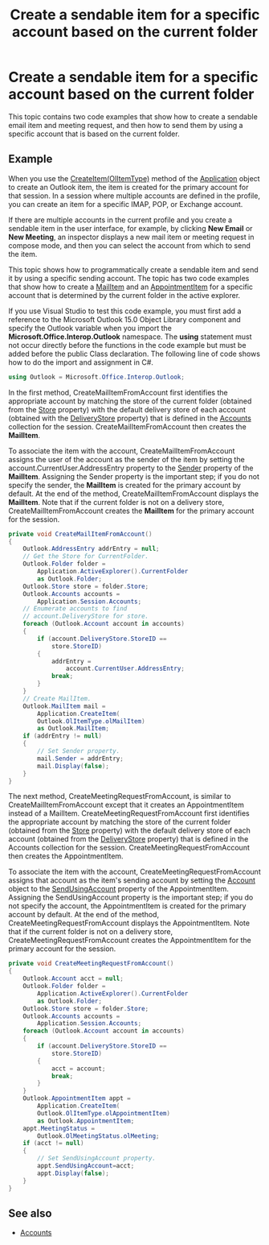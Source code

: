 ﻿---
title: Create a sendable item for a specific account based on the current folder
TOCTitle: Create a sendable item for a specific account based on the current folder
ms:assetid: 665ebdc5-2912-4d85-ac40-835c9ef9a439
ms:contentKeyID: 55119796
ms.date: 07/24/2014
mtps_version: v=office.15


---

# Create a sendable item for a specific account based on the current folder

This topic contains two code examples that show how to create a sendable email item and meeting request, and then how to send them by using a specific account that is based on the current folder.

## Example

When you use the [CreateItem(OlItemType)](https://msdn.microsoft.com/library/bb610587\(v=office.15\)) method of the [Application](https://msdn.microsoft.com/library/bb646615\(v=office.15\)) object to create an Outlook item, the item is created for the primary account for that session. In a session where multiple accounts are defined in the profile, you can create an item for a specific IMAP, POP, or Exchange account. 

If there are multiple accounts in the current profile and you create a sendable item in the user interface, for example, by clicking **New Email** or **New Meeting**, an inspector displays a new mail item or meeting request in compose mode, and then you can select the account from which to send the item. 

This topic shows how to programmatically create a sendable item and send it by using a specific sending account. The topic has two code examples that show how to create a [MailItem](https://msdn.microsoft.com/library/bb643865\(v=office.15\)) and an [AppointmentItem](https://msdn.microsoft.com/library/bb645611\(v=office.15\)) for a specific account that is determined by the current folder in the active explorer.

If you use Visual Studio to test this code example, you must first add a reference to the Microsoft Outlook 15.0 Object Library component and specify the Outlook variable when you import the **Microsoft.Office.Interop.Outlook** namespace. The **using** statement must not occur directly before the functions in the code example but must be added before the public Class declaration. The following line of code shows how to do the import and assignment in C\#.

```csharp
using Outlook = Microsoft.Office.Interop.Outlook;
```

In the first method, CreateMailItemFromAccount first identifies the appropriate account by matching the store of the current folder (obtained from the [Store](https://msdn.microsoft.com/library/bb612742\(v=office.15\)) property) with the default delivery store of each account (obtained with the [DeliveryStore](https://msdn.microsoft.com/library/ff185090\(v=office.15\)) property) that is defined in the [Accounts](https://msdn.microsoft.com/library/bb646328\(v=office.15\)) collection for the session. CreateMailItemFromAccount then creates the **MailItem**. 

To associate the item with the account, CreateMailItemFromAccount assigns the user of the account as the sender of the item by setting the account.CurrentUser.AddressEntry property to the [Sender](https://msdn.microsoft.com/library/ff184720\(v=office.15\)) property of the **MailItem**. Assigning the Sender property is the important step; if you do not specify the sender, the **MailItem** is created for the primary account by default. At the end of the method, CreateMailItemFromAccount displays the **MailItem**. Note that if the current folder is not on a delivery store, CreateMailItemFromAccount creates the **MailItem** for the primary account for the session.

```csharp
private void CreateMailItemFromAccount()
{
    Outlook.AddressEntry addrEntry = null;
    // Get the Store for CurrentFolder.
    Outlook.Folder folder =
        Application.ActiveExplorer().CurrentFolder 
        as Outlook.Folder;
    Outlook.Store store = folder.Store;
    Outlook.Accounts accounts =
        Application.Session.Accounts;
    // Enumerate accounts to find
    // account.DeliveryStore for store.
    foreach (Outlook.Account account in accounts)
    {
        if (account.DeliveryStore.StoreID == 
            store.StoreID)
        {
            addrEntry =
                account.CurrentUser.AddressEntry;
            break;
        }
    }
    // Create MailItem.
    Outlook.MailItem mail =
        Application.CreateItem(
        Outlook.OlItemType.olMailItem)
        as Outlook.MailItem;
    if (addrEntry != null)
    {
        // Set Sender property.
        mail.Sender = addrEntry;
        mail.Display(false);
    }
}
```

The next method, CreateMeetingRequestFromAccount, is similar to CreateMailItemFromAccount except that it creates an AppointmentItem instead of a MailItem. CreateMeetingRequestFromAccount first identifies the appropriate account by matching the store of the current folder (obtained from the [Store](https://msdn.microsoft.com/library/bb612742\(v=office.15\)) property) with the default delivery store of each account (obtained from the [DeliveryStore](https://msdn.microsoft.com/library/ff185090\(v=office.15\)) property) that is defined in the Accounts collection for the session. CreateMeetingRequestFromAccount then creates the AppointmentItem. 

To associate the item with the account, CreateMeetingRequestFromAccount assigns that account as the item's sending account by setting the [Account](https://msdn.microsoft.com/library/bb645103\(v=office.15\)) object to the [SendUsingAccount](https://msdn.microsoft.com/library/bb610680\(v=office.15\)) property of the AppointmentItem. Assigning the SendUsingAccount property is the important step; if you do not specify the account, the AppointmentItem is created for the primary account by default. At the end of the method, CreateMeetingRequestFromAccount displays the AppointmentItem. Note that if the current folder is not on a delivery store, CreateMeetingRequestFromAccount creates the AppointmentItem for the primary account for the session.

```csharp
private void CreateMeetingRequestFromAccount()
{
    Outlook.Account acct = null;
    Outlook.Folder folder =
        Application.ActiveExplorer().CurrentFolder
        as Outlook.Folder;
    Outlook.Store store = folder.Store;
    Outlook.Accounts accounts =
        Application.Session.Accounts;
    foreach (Outlook.Account account in accounts)
    {
        if (account.DeliveryStore.StoreID ==
            store.StoreID)
        {
            acct = account;
            break;
        }
    }
    Outlook.AppointmentItem appt =
        Application.CreateItem(
        Outlook.OlItemType.olAppointmentItem)
        as Outlook.AppointmentItem;
    appt.MeetingStatus = 
        Outlook.OlMeetingStatus.olMeeting;
    if (acct != null)
    {
        // Set SendUsingAccount property.
        appt.SendUsingAccount=acct;
        appt.Display(false);
    }
}
```

## See also

- [Accounts](accounts.md)

